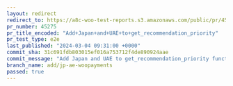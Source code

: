 ```yaml
---
layout: redirect
redirect_to: https://a8c-woo-test-reports.s3.amazonaws.com/public/pr/45275/e2e/index.html
pr_number: 45275
pr_title_encoded: "Add+Japan+and+UAE+to+get_recommendation_priority"
pr_test_type: e2e
last_published: "2024-03-04 09:31:00 +0000"
commit_sha: 31c691fdb803015ef016a753712f4de890924aae
commit_message: "Add Japan and UAE to get_recommendation_priority function"
branch_name: add/jp-ae-woopayments
passed: true
---
```

